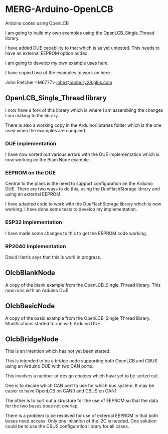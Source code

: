 # MERG-Arduino-OpenLCB
 Arduino codes using OpenLCB
 
 I am going to build my own examples using the OpenLCB_Single_Thread library.
 
 I have added DUE capability to that which is as yet untested. This needs to have an external EEPROM option added.
 
 I am going to develop my own example uses here.
 
 I have copied two of the examples to work on here.
 
 John Fletcher \<M6777\> john@bunbury28.plus.com
 
 ## OpenLCB_Single_Thread library
 
 I now have a fork of this library which is where I am assembling the changes I am making to the library.
 
 There is also a working copy in the Arduino/libraries folder which is the one used when the examples are compiled.

 ### DUE implementation
 
 I have now sorted out various errors with the DUE implementation which is now working on the BlankNode example.

 ### EEPROM on the DUE
 
 Central to the plans is the need to support configuration on the Arduino DUE. There are two ways to do this, using the DueFlashStorage library and using an external EEPROM.
 
 I have adapted code to work with the DueFlashStorage library which is now working. I have done some tests to develop my implementation.
 
 ### ESP32 implementation
 
 I have made some changes to this to get the EEPROM code working.
 
 ### RP2040 implementation
 
 David Harris says that this is work in progress.
 
 ## OlcbBlankNode
 
 A copy of the blank example from the OpenLCB_Single_Thread library. This now runs with an Arduino DUE.
 
 ## OlcbBasicNode
 
 A copy of the basic example from the OpenLCB_Single_Thread library. Modifications started to run with Arduino DUE.
 
 ## OlcbBridgeNode
 
 This is an intention which has not yet been started.
 
 This is intended to be a bridge node supporting both OpenLCB and CBUS using an Arduino DUE with two CAN ports.
 
 This involves a number of design choices which have yet to be sorted out.
 
 One is to decide which CAN port to use for which bus system. It may be easier to have OpenLCB on CAN0 and CBUS on CAN1.
 
 The other is to sort out a structure for the use of EEPROM so that the data for the two buses does not overlap.
 
 There is a problem to be resolved for use of external EEPROM in that both buses need access. Only one initiation of the I2C is needed. One solution could be to use the CBUS configuration library for all cases.
 
 
 
 
